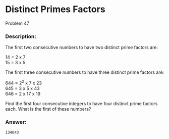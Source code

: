 # Distinct Primes Factors
Problem 47
### Description:
The first two consecutive numbers to have two distinct prime factors are:

14 = 2 x 7   
15 = 3 x 5   
 
The first three consecutive numbers to have three distinct prime factors are:

644 = 2<sup>2</sup> x 7 x 23  
645 = 3 x 5 x 43  
646 = 2 x 17 x 19 

Find the first four consecutive integers to have four distinct prime factors each. What is the first of these numbers?

### Answer:
```
134043
```